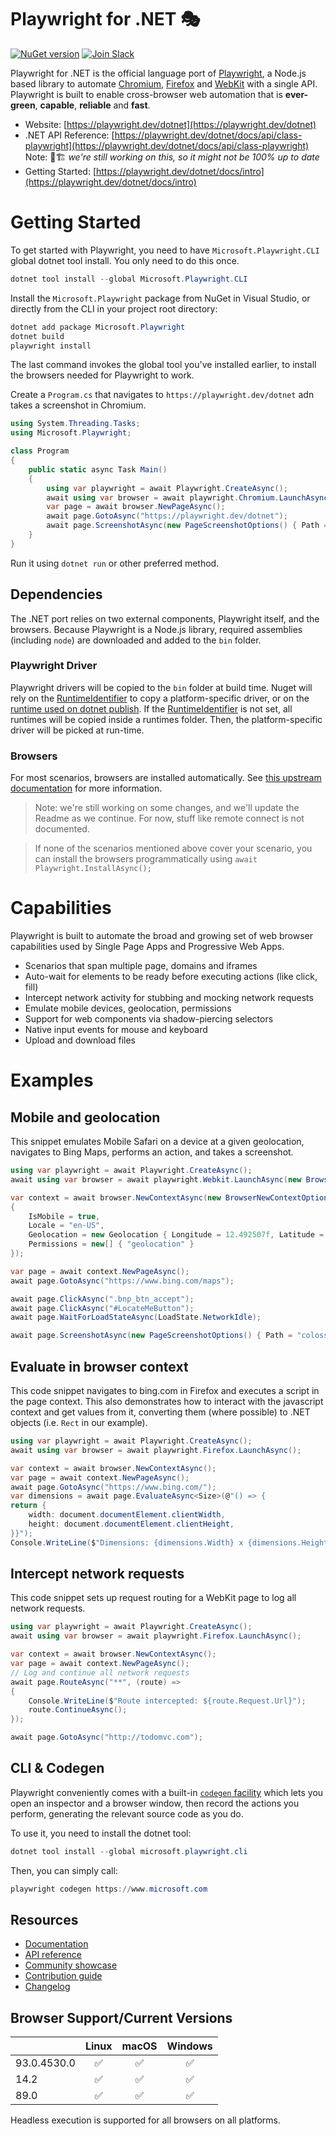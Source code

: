 # Playwright for .NET 🎭
[![NuGet version](https://img.shields.io/nuget/vpre/Microsoft.Playwright?color=%2345ba4b)](https://www.nuget.org/packages/Microsoft.Playwright) [![Join Slack](https://img.shields.io/badge/join-slack-infomational)](https://aka.ms/playwright-slack)

Playwright for .NET is the official language port of [Playwright](https://playwright.dev), a Node.js based library to automate [Chromium](https://www.chromium.org/Home), [Firefox](https://www.mozilla.org/en-US/firefox/new/) and [WebKit](https://webkit.org/) with a single API. Playwright is built to enable cross-browser web automation that is **ever-green**, **capable**, **reliable** and **fast**.

* Website: [https://playwright.dev/dotnet](https://playwright.dev/dotnet) 
* .NET API Reference: [https://playwright.dev/dotnet/docs/api/class-playwright](https://playwright.dev/dotnet/docs/api/class-playwright) Note: 🚧🏗 _we're still working on this, so it might not be 100% up to date_
* Getting Started: [https://playwright.dev/dotnet/docs/intro](https://playwright.dev/dotnet/docs/intro)

# Getting Started
To get started with Playwright, you need to have `Microsoft.Playwright.CLI` global dotnet tool install. You only need to do this once. 

```powershell
dotnet tool install --global Microsoft.Playwright.CLI
```

Install the `Microsoft.Playwright` package from NuGet in Visual Studio, or directly from the CLI in your project root directory:

```powershell
dotnet add package Microsoft.Playwright
dotnet build
playwright install
```

The last command invokes the global tool you've installed earlier, to install the browsers needed for Playwright to work.

Create a `Program.cs` that navigates to `https://playwright.dev/dotnet` adn takes a screenshot in Chromium.

```cs
using System.Threading.Tasks;
using Microsoft.Playwright;

class Program
{
    public static async Task Main()
    {
        using var playwright = await Playwright.CreateAsync();
        await using var browser = await playwright.Chromium.LaunchAsync(new() { Headless = false });
        var page = await browser.NewPageAsync();
        await page.GotoAsync("https://playwright.dev/dotnet");
        await page.ScreenshotAsync(new PageScreenshotOptions() { Path = "screenshot.png" });
    }
}
```

Run it using `dotnet run` or other preferred method.

## Dependencies
The .NET port relies on two external components, Playwright itself, and the browsers. Because Playwright is a Node.js library, required assemblies (including `node`) are downloaded and added to the `bin` folder. 

### Playwright Driver

Playwright drivers will be copied to the `bin` folder at build time. Nuget will rely on the [RuntimeIdentifier](https://docs.microsoft.com/en-us/dotnet/core/project-sdk/msbuild-props?WT.mc_id=DT-MVP-5003814#runtimeidentifier) to copy a platform-specific driver, or on the [runtime used on dotnet publish](https://docs.microsoft.com/en-us/dotnet/core/tools/dotnet-publish?WT.mc_id=DT-MVP-5003814).
If the [RuntimeIdentifier](https://docs.microsoft.com/en-us/dotnet/core/project-sdk/msbuild-props?WT.mc_id=DT-MVP-5003814#runtimeidentifier) is not set, all runtimes will be copied inside a runtimes folder. Then, the platform-specific driver will be picked at run-time.

### Browsers

For most scenarios, browsers are installed automatically. See [this upstream documentation](https://playwright.dev/docs/installation#managing-browser-binaries) for more information.

> Note: we're still working on some changes, and we'll update the Readme as we continue. For now, stuff like remote connect is not documented. 

> If none of the scenarios mentioned above cover your scenario, you can install the browsers programmatically using `await Playwright.InstallAsync();`

# Capabilities

Playwright is built to automate the broad and growing set of web browser capabilities used by Single Page Apps and Progressive Web Apps.

* Scenarios that span multiple page, domains and iframes
* Auto-wait for elements to be ready before executing actions (like click, fill)
* Intercept network activity for stubbing and mocking network requests
* Emulate mobile devices, geolocation, permissions
* Support for web components via shadow-piercing selectors
* Native input events for mouse and keyboard
* Upload and download files

# Examples

## Mobile and geolocation

This snippet emulates Mobile Safari on a device at a given geolocation, navigates to Bing Maps, performs an action, and takes a screenshot.


```cs 
using var playwright = await Playwright.CreateAsync();
await using var browser = await playwright.Webkit.LaunchAsync(new BrowserTypeLaunchOptions() { Headless = false });

var context = await browser.NewContextAsync(new BrowserNewContextOptions()
{
    IsMobile = true,
    Locale = "en-US",
    Geolocation = new Geolocation { Longitude = 12.492507f, Latitude = 41.889938f },
    Permissions = new[] { "geolocation" }
});

var page = await context.NewPageAsync();
await page.GotoAsync("https://www.bing.com/maps");

await page.ClickAsync(".bnp_btn_accept");
await page.ClickAsync("#LocateMeButton");
await page.WaitForLoadStateAsync(LoadState.NetworkIdle);

await page.ScreenshotAsync(new PageScreenshotOptions() { Path = "colosseum-iphone.png" });
```

## Evaluate in browser context
This code snippet navigates to bing.com in Firefox and executes a script in the page context. This also demonstrates how to interact with the javascript context and get values from it, converting them (where possible) to .NET objects (i.e. `Rect` in our example).

```cs
using var playwright = await Playwright.CreateAsync();
await using var browser = await playwright.Firefox.LaunchAsync();

var context = await browser.NewContextAsync();
var page = await context.NewPageAsync();
await page.GotoAsync("https://www.bing.com/");
var dimensions = await page.EvaluateAsync<Size>(@"() => {
return {
    width: document.documentElement.clientWidth,
    height: document.documentElement.clientHeight,
}}");
Console.WriteLine($"Dimensions: {dimensions.Width} x {dimensions.Height}");
```

## Intercept network requests

This code snippet sets up request routing for a WebKit page to log all network requests.

```cs 
using var playwright = await Playwright.CreateAsync();
await using var browser = await playwright.Firefox.LaunchAsync();

var context = await browser.NewContextAsync();
var page = await context.NewPageAsync();
// Log and continue all network requests
await page.RouteAsync("**", (route) =>
{
    Console.WriteLine($"Route intercepted: ${route.Request.Url}");
    route.ContinueAsync();
});

await page.GotoAsync("http://todomvc.com");
```

## CLI & Codegen

Playwright conveniently comes with a built-in [`codegen` facility](https://playwright.dev/dotnet/docs/cli) which lets you open an inspector and a browser window, then record the 
actions you perform, generating the relevant source code as you do.

To use it, you need to install the dotnet tool:

```powershell
dotnet tool install --global microsoft.playwright.cli
```

Then, you can simply call:

```powershell
playwright codegen https://www.microsoft.com
```

## Resources

* [Documentation](https://playwright.dev/dotnet/docs/intro/)
* [API reference](https://playwright.dev/dotnet/docs/api/class-playwright/)
* [Community showcase](https://playwright.dev/dotnet/docs/showcase/)
* [Contribution guide](CONTRIBUTING.md)
* [Changelog](https://github.com/microsoft/playwright/releases)

## Browser Support/Current Versions

|          | Linux | macOS | Windows |
|   :---   | :---: | :---: | :---:   |
| <!-- GEN:chromium-version -->93.0.4530.0<!-- GEN:stop --> | :white_check_mark: | :white_check_mark: | :white_check_mark: |
| <!-- GEN:webkit-version -->14.2<!-- GEN:stop --> | :white_check_mark: | :white_check_mark: | :white_check_mark: |
| <!-- GEN:firefox-version -->89.0<!-- GEN:stop --> | :white_check_mark: | :white_check_mark: | :white_check_mark: |

Headless execution is supported for all browsers on all platforms.